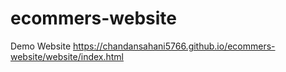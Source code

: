 # ecommers-website
Demo Website
https://chandansahani5766.github.io/ecommers-website/website/index.html
